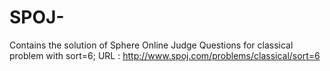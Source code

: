 # SPOJ-
Contains the solution of Sphere Online Judge Questions for classical problem with sort=6;
URL : http://www.spoj.com/problems/classical/sort=6

